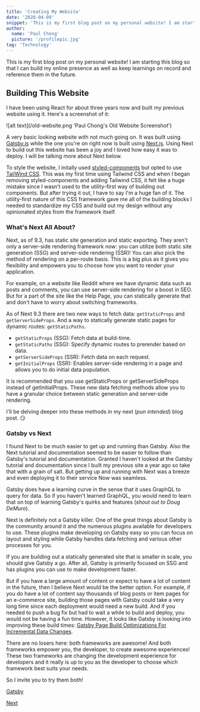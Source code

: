 ```yaml
---
title: 'Creating My Website'
date: '2020-04-09'
snippet: 'This is my first blog post on my personal website! I am starting this blog so that I can build my online presence as well as keep learnings on record and reference them in the future...'
author:
  name: 'Paul Chong'
  picture: '/profilepic.jpg'
tag: 'Technology'
---
```


This is my first blog post on my personal website! I am starting this blog so that I can build my online presence as well as keep learnings on record and reference them in the future.

## Building This Website

I have been using React for about three years now and built my previous website using it. Here's a screenshot of it:

![alt text](/old-website.png 'Paul Chong's Old Website Screenshot')

A very basic looking website with not much going on. It was built using [Gatsby.js](https://www.gatsbyjs.org/) while the one you're on right now is built using [Next.js](https://nextjs.org/). Using Next to build out this website has been a joy and I loved how easy it was to deploy. I will be talking more about Next below.

To style the website, I initally used [styled-components](https://styled-components.com/) but opted to use [TailWind CSS](https://tailwindcss.com/). This was my first time using Tailwind CSS and when I began removing styled-components and adding Tailwind CSS, it felt like a huge mistake since I wasn't used to the utility-first way of building out components. But after trying it out, I have to say I'm a huge fan of it. The utility-first nature of this CSS framework gave me all of the building blocks I needed to standardize my CSS and build out my design without any opinionated styles from the framework itself.

### What's Next All About?

Next, as of 9.3, has static site generation and static exporting. They aren't only a server-side rendering framework now: you can utilize both static site generation (SSG) and server-side rendering (SSR)! You can also pick the method of rendering on a per-route basis. This is a big plus as it gives you flexibility and empowers you to choose how you want to render your application.

For example, on a website like Reddit where we have dynamic data such as posts and comments, you can use server-side rendering for a boost in SEO. But for a part of the site like the Help Page, you can statically generate that and don't have to worry about switching frameworks.

As of Next 9.3 there are two new ways to fetch data: `getStaticProps` and `getServerSideProps`. And a way to statically generate static pages for dynamic routes: `getStaticPaths`.

- `getStaticProps` (SSG): Fetch data at build-time.
- `getStaticPaths` (SSG): Specify dynamic routes to prerender based on data.
- `getServerSideProps` (SSR): Fetch data on each request.
- `getInitialProps` (SSR): Enables server-side rendering in a page and allows you to do initial data population.

It is recommended that you use getStaticProps or getServerSideProps instead of getInitialProps. These new data fetching methods allow you to have a granular choice between static generation and server-side rendering.

I'll be delving deeper into these methods in my next (<i>pun intended</i>) blog post. 😏

### Gatsby vs Next

I found Next to be much easier to get up and running than Gatsby. Also the Next tutorial and documentation seemed to be easier to follow than Gatsby's tutorial and documentation. Granted I haven't looked at the Gatsby tutorial and documentation since I built my previous site a year ago so take that with a grain of salt. But getting up and running with Next was a breeze and even deploying it to their service Now was seamless.

Gatsby does have a learning curve in the sense that it uses GraphQL to query for data. So if you haven't learned GraphQL, you would need to learn that on top of learning Gatsby's quirks and features (<i>shout out to Doug DeMuro</i>).

Next is definitely not a Gatsby killer. One of the great things about Gatsby is the community around it and the numerous plugins available for developers to use. These plugins make developing on Gatsby easy so you can focus on layout and styling while Gatsby handles data fetching and various other processes for you.

If you are building out a statically generated site that is smaller in scale, you should give Gatsby a go. After all, Gatsby is primarily focused on SSG and has plugins you can use to make development faster.

But if you have a large amount of content or expect to have a lot of content in the future, then I believe Next would be the better option. For example, if you do have a lot of content say thousands of blog posts or item pages for an e-commerce site, building those pages with Gatsby could take a very long time since each deployment would need a new build. And if you needed to push a bug fix but had to wait a while to build and deploy, you would not be having a fun time. However, it looks like Gatsby is looking into improving these build times: [Gatsby Page Build Optimizations For Incremental Data Changes](https://www.gatsbyjs.org/docs/page-build-optimizations-for-incremental-data-changes/).

There are no losers here: both frameworks are awesome! And both frameworks empower you, the developer, to create awesome experiences! These two frameworks are changing the development experience for developers and it really is up to you as the developer to choose which framework best suits your needs.

So I invite you to try them both!

[Gatsby](https:/www.gatsbyjs.org/)

[Next](https:/www.nextjs.org/)
